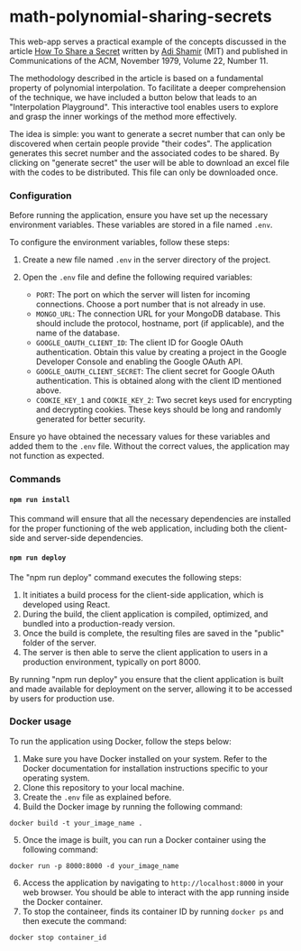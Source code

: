 # math-polynomial-sharing-secrets

This web-app serves a practical example of the concepts discussed in the article [How To Share a Secret](https://web.mit.edu/6.857/OldStuff/Fall03/ref/Shamir-HowToShareASecret.pdf) written by [Adi Shamir](https://en.wikipedia.org/wiki/Adi_Shamir) (MIT) and published in Communications of the ACM, November 1979, Volume 22, Number 11.

The methodology described in the article is based on a fundamental property of polynomial interpolation. To facilitate a deeper comprehension of the technique, we have included a button below that leads to an "Interpolation Playground". This interactive tool enables users to explore and grasp the inner workings of the method more effectively.

The idea is simple: you want to generate a secret number that can only be discovered when certain people provide "their codes". The application generates this secret number and the associated codes to be shared. By clicking on "generate secret" the user will be able to download an excel file with the codes to be distributed. This file can only be downloaded once.

### Configuration
Before running the application, ensure you have set up the necessary environment variables. These variables are stored in a file named `.env`.

To configure the environment variables, follow these steps:
1. Create a new file named `.env` in the server directory of the project.
2. Open the `.env` file and define the following required variables:

    * `PORT`: The port on which the server will listen for incoming connections. Choose a port number that is not already in use.
    * `MONGO_URL`: The connection URL for your MongoDB database. This should include the protocol, hostname, port (if applicable), and the name of the database.
    * `GOOGLE_OAUTH_CLIENT_ID`: The client ID for Google OAuth authentication. Obtain this value by creating a project in the Google Developer Console and enabling the Google OAuth API.
    * `GOOGLE_OAUTH_CLIENT_SECRET`: The client secret for Google OAuth authentication. This is obtained along with the client ID mentioned above.
    * `COOKIE_KEY_1` and `COOKIE_KEY_2`: Two secret keys used for encrypting and decrypting cookies. These keys should be long and randomly generated for better security.

Ensure yo have obtained the necessary values for these variables and added them to the `.env` file. Without the correct values, the application may not function as expected.


### Commands

#### `npm run install`
This command will ensure that all the necessary dependencies are installed for the proper functioning of the web application, including both the client-side and server-side dependencies.

#### `npm run deploy`
The "npm run deploy" command executes the following steps:
1. It initiates a build process for the client-side application, which is developed using React.
2. During the build, the client application is compiled, optimized, and bundled into a production-ready version.
3. Once the build is complete, the resulting files are saved in the "public" folder of the server.
4. The server is then able to serve the client application to users in a production environment, typically on port 8000.

By running "npm run deploy" you ensure that the client application is built and made available for deployment on the server, allowing it to be accessed by users for production use.

### Docker usage
To run the application using Docker, follow the steps below:
1. Make sure you have Docker installed on your system. Refer to the Docker documentation for installation instructions specific to your operating system.
2. Clone this repository to your local machine.
3. Create the `.env` file as explained before.
4. Build the Docker image by running the following command:
```
docker build -t your_image_name .
```
5. Once the image is built, you can run a Docker container using the following command:
```
docker run -p 8000:8000 -d your_image_name
```
6. Access the application by navigating to `http://localhost:8000` in your web browser. You should be able to interact with the app running inside the Docker container.
7. To stop the containeer, finds its container ID by running `docker ps` and then execute the command:
```
docker stop container_id
```



